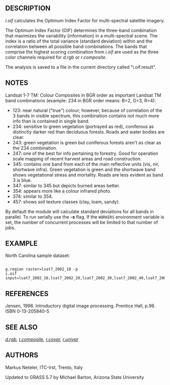 
## DESCRIPTION

*i.oif* calculates the Optimum Index Factor for
multi-spectral satellite imagery.

The Optimum Index Factor (OIF) determines the three-band combination
that maximizes the variability (information) in a multi-spectral
scene. The index is a ratio of the total variance (standard
deviation) within and the correlation between all possible band
combinations. The bands that comprise the highest scoring
combination from *i.oif* are used as the three color channels
required for *d.rgb* or *r.composite*.

The analysis is saved to a file in the current directory called "i.oif.result".

## NOTES

Landsat 1-7 TM:
Colour Composites in BGR order as important Landsat TM band combinations
(example: 234 in BGR order means: B=2, G=3, R=4):

* 123: near natural ("true") colour; however, because of
  correlation of the 3 bands in visible spectrum, this combination
  contains not much more info than is contained in single band.
* 234: sensitive to green vegetation (portrayed as red),
  coniferous as distinctly darker red than deciduous forests. Roads
  and water bodies are clear.
* 243: green vegetation is green but coniferous forests aren't as
  clear as the 234 combination.
* 247: one of the best for info pertaining to forestry. Good for
  operation scale mapping of recent harvest areas and road
  construction.
* 345: contains one band from each of the main reflective units
  (vis, nir, shortwave infra). Green vegetation is green and the
  shortwave band shows vegetational stress and mortality. Roads are
  less evident as band 3 is blue.
* 347: similar to 345 but depicts burned areas better.
* 354: appears more like a colour infrared photo.
* 374: similar to 354.
* 457: shows soil texture classes (clay, loam, sandy).

By default the module will calculate standard deviations for all bands in
parallel. To run serially use the **-s** flag. If the `WORKERS`
environment variable is set, the number of concurrent processes will be
limited to that number of jobs.

## EXAMPLE

North Carolina sample dataset:

```

g.region raster=lsat7_2002_10 -p
i.oif input=lsat7_2002_10,lsat7_2002_20,lsat7_2002_30,lsat7_2002_40,lsat7_2002_50,lsat7_2002_70

```

## REFERENCES

Jensen, 1996. Introductory digital image processing. Prentice Hall,
p.98. ISBN 0-13-205840-5

## SEE ALSO

*[d.rgb](d.rgb.html),
[r.composite](r.composite.html),
[r.covar](r.covar.html),
[r.univar](r.univar.html)*

## AUTHORS

Markus Neteler, ITC-Irst, Trento, Italy

Updated to GRASS 5.7 by Michael Barton, Arizona State University
